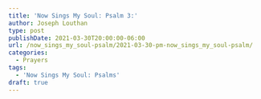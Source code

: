 ```yaml
---
title: 'Now Sings My Soul: Psalm 3:'
author: Joseph Louthan
type: post
publishDate: 2021-03-30T20:00:00-06:00
url: /now_sings_my_soul-psalm/2021-03-30-pm-now_sings_my_soul-psalm/
categories:
  - Prayers
tags:
  - 'Now Sings My Soul: Psalms'
draft: true
---
```

<pre>
<div style="font-variant: small-caps;">

</div>

</pre>
